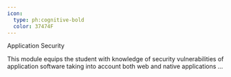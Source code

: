 ```yaml
---
icon:
  type: ph:cognitive-bold
  color: 37474F
---
```

Application Security

This module equips the student with knowledge of security vulnerabilities of application software taking into account both web and native applications ... 
